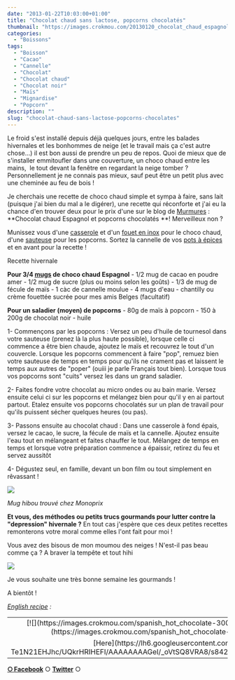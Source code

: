```yaml
---
date: "2013-01-22T10:03:00+01:00"
title: "Chocolat chaud sans lactose, popcorns chocolatés"
thumbnail: "https://images.crokmou.com/20130120_chocolat_chaud_espagnol_pop_corn_chocolat_0054.jpg"
categories:
  - "Boissons"
tags:
  - "Boisson"
  - "Cacao"
  - "Cannelle"
  - "Chocolat"
  - "Chocolat chaud"
  - "Chocolat noir"
  - "Maïs"
  - "Mignardise"
  - "Popcorn"
description: ""
slug: "chocolat-chaud-sans-lactose-popcorns-chocolates"
---
```


Le froid s'est installé depuis déjà quelques jours, entre les balades hivernales et les bonhommes de neige (et le travail mais ça c'est autre chose...) il est bon aussi de prendre un peu de repos. Quoi de mieux que de s'installer emmitoufler dans une couverture, un choco chaud entre les mains,  le tout devant la fenêtre en regardant la neige tomber ? Personnellement je ne connais pas mieux, sauf peut être un petit plus avec une cheminée au feu de bois !

Je cherchais une recette de choco chaud simple et sympa à faire, sans lait (puisque j'ai bien du mal a le digérer), une recette qui réconforte et j'ai eu la chance d'en trouver deux pour le prix d'une sur le blog de [Murmures](http://www.emiliemurmure.com/2012/12/chocolat-chaud-pop-corn-chocolate.html) : **Chocolat chaud Espagnol et popcorns chocolatés **! Merveilleux non ?

Munissez vous d'une [casserole](http://www.rueducommerce.fr/index/casserole%20fonte) et d'un [fouet en inox](http://www.rueducommerce.fr/index/ustensile%20Fouet%20inox) pour le choco chaud, d'une [sauteuse](http://www.rueducommerce.fr/index/sauteuse%20en%20pierre) pour les popcorns. Sortez la cannelle de vos [pots à épices](http://www.rueducommerce.fr/index/pot%20epice) et en avant pour la recette !

Recette hivernale

**Pour 3/4 [mugs](http://www.rueducommerce.fr/m/pl/malid:4769906) de choco chaud Espagnol** - 1/2 mug de cacao en poudre amer - 1/2 mug de sucre (plus ou moins selon les goûts) - 1/3 de mug de fécule de maïs - 1 càc de cannelle moulue - 4 mugs d'eau - chantilly ou crème fouettée sucrée pour mes amis Belges (facultatif)

**Pour un saladier (moyen) de popcorns** - 80g de maïs à popcorn - 150 à 200g de chocolat noir - huile

1- Commençons par les popcorns : Versez un peu d'huile de tournesol dans votre sauteuse (prenez là la plus haute possible), lorsque celle ci commence a être bien chaude, ajoutez le maïs et recouvrez le tout d'un couvercle. Lorsque les popcorns commencent à faire "pop", remuez bien votre sauteuse de temps en temps pour qu'ils ne crament pas et laissent le temps aux autres de "poper" (ouiii je parle Français tout bien). Lorsque tous vos popcorns sont "cuits" versez les dans un grand saladier.

2- Faites fondre votre chocolat au micro ondes ou au bain marie. Versez ensuite celui ci sur les popcorns et mélangez bien pour qu'il y en ai partout partout. Etalez ensuite vos popcorns chocolatés sur un plan de travail pour qu'ils puissent sécher quelques heures (ou pas).

3- Passons ensuite au chocolat chaud : Dans une casserole à fond épais, versez le cacao, le sucre, la fécule de maïs et la cannelle. Ajoutez ensuite l'eau tout en mélangeant et faites chauffer le tout. Mélangez de temps en temps et lorsque votre préparation commence a épaissir, retirez du feu et servez aussitôt

4- Dégustez seul, en famille, devant un bon film ou tout simplement en rêvassant !

[![](https://images.crokmou.com/20130120_chocolat_chaud_espagnol_pop_corn_chocolat_00541.jpg)](https://images.crokmou.com/20130120_chocolat_chaud_espagnol_pop_corn_chocolat_00541.jpg)

_Mug hibou trouvé chez Monoprix_

**Et vous, des méthodes ou petits trucs gourmands pour lutter contre la "depression" hivernale ?** En tout cas j'espère que ces deux petites recettes remonterons votre moral comme elles l'ont fait pour moi !

Vous avez des bisous de mon moumou des neiges ! N'est-il pas beau comme ça ? A braver la tempête et tout hihi

[![](https://images.crokmou.com/moumou_des_neiges1.jpg)](https://images.crokmou.com/moumou_des_neiges1.jpg)

Je vous souhaite une très bonne semaine les gourmands !

A bientôt !

_[English recipe](https://lh6.googleusercontent.com/-Te1N21EHJhc/UQkrHRIHEFI/AAAAAAAAGeI/_oVtSQ8VRA8/s842/spanish_hot_chocolate.jpg) :_

<table style="margin-left: auto; margin-right: auto; text-align: center;" cellspacing="0" cellpadding="0" align="center">

<tbody>

<tr>

<td style="text-align: center;">[![](https://images.crokmou.com/spanish_hot_chocolate-300x2121-300x212.jpg)](https://images.crokmou.com/spanish_hot_chocolate-300x2121.jpg)</td>

</tr>

<tr>

<td style="text-align: center;">[Here](https://lh6.googleusercontent.com/-Te1N21EHJhc/UQkrHRIHEFI/AAAAAAAAGeI/_oVtSQ8VRA8/s842/spanish_hot_chocolate.jpg)</td>

</tr>

</tbody>

</table>

[**○<span style="font-size: xx-small; margin: 0px; outline: 0px; padding: 0px;"><span style="font-family: Arial, Helvetica, sans-serif; margin: 0px; outline: 0px; padding: 0px;"> </span></span>Facebook**](https://www.facebook.com/pages/CroKMou/148093255259077) ○ [**Twitter**](https://twitter.com/Crokmou) ○